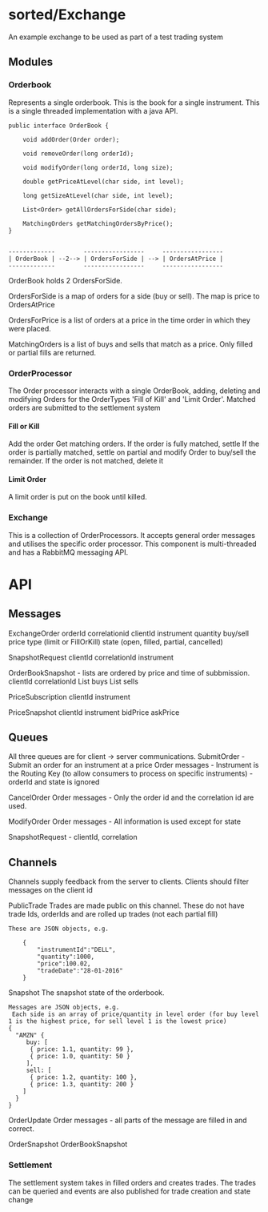 
# sorted/Exchange

An example exchange to be used as part of a test trading system


## Modules

### Orderbook

Represents a single orderbook. This is the book for a single instrument. This is a single threaded implementation with a java API.

    public interface OrderBook {
    
        void addOrder(Order order);
    
        void removeOrder(long orderId);
    
        void modifyOrder(long orderId, long size);
    
        double getPriceAtLevel(char side, int level);
    
        long getSizeAtLevel(char side, int level);
    
        List<Order> getAllOrdersForSide(char side);

        MatchingOrders getMatchingOrdersByPrice();
    }


    -------------        -----------------     -----------------
    | OrderBook | --2--> | OrdersForSide | --> | OrdersAtPrice |
    -------------        -----------------     -----------------

OrderBook holds 2 OrdersForSide.

OrdersForSide is a map of orders for a side (buy or sell). The map is price to OrdersAtPrice

OrdersForPrice is a list of orders at a price in the time order in which they were placed.

MatchingOrders is a list of buys and sells that match as a price. Only filled or partial fills are returned.


### OrderProcessor
The Order processor interacts with a single OrderBook, adding, deleting and modifying Orders for the OrderTypes 'Fill of Kill' and 'Limit Order'. 
Matched orders are submitted to the settlement system

#### Fill or Kill
Add the order
Get matching orders.
If the order is fully matched, settle
If the order is partially matched, settle on partial and modify Order to buy/sell the remainder.
If the order is not matched, delete it

#### Limit Order
A limit order is put on the book until killed.

### Exchange

This is a collection of OrderProcessors. It accepts general order messages and utilises the specific order processor. 
This component is multi-threaded and has a RabbitMQ messaging API.

API
===

Messages
--------
ExchangeOrder
    orderId 
    correlationid
    clientId
    instrument
    quantity
    buy/sell
    price
    type (limit or FillOrKill)
    state  (open, filled, partial, cancelled)
    
SnapshotRequest
    clientId
    correlationId
    instrument
    
OrderBookSnapshot - lists are ordered by price and time of subbmission.
    clientId
    correlationId
    List<Order> buys
    List<Order> sells

PriceSubscription
    clientId
    instrument
        
PriceSnapshot
    clientId
    instrument
    bidPrice
    askPrice
        

Queues
------
All three queues are for client -> server communications. 
SubmitOrder - Submit an order for an instrument at a price
    Order messages - Instrument is the Routing Key (to allow consumers to process on specific instruments)
                   - orderId and state is ignored
    
CancelOrder
    Order messages - Only the order id and the correlation id are used. 

ModifyOrder
    Order messages - All information is used except for state
    
SnapshotRequest  - clientId, correlation    

Channels
--------
Channels supply feedback from the server to clients.
Clients should filter messages on the client id

PublicTrade
    Trades are made public on this channel. These do not have trade Ids, orderIds and are rolled up trades (not each partial fill)

    These are JSON objects, e.g.
    
        {
            "instrumentId":"DELL",
            "quantity":1000,
            "price":100.02,
            "tradeDate":"28-01-2016"
        }

Snapshot
    The snapshot state of the orderbook. 
    
    Messages are JSON objects, e.g.
     Each side is an array of price/quantity in level order (for buy level 1 is the highest price, for sell level 1 is the lowest price)
    {
      "AMZN" {
         buy: [  
          { price: 1.1, quantity: 99 },  
          { price: 1.0, quantity: 50 }
         ],
         sell: [  
          { price: 1.2, quantity: 100 },  
          { price: 1.3, quantity: 200 }
        ]
      }
    }

OrderUpdate
    Order messages - all parts of the message are filled in and correct.

OrderSnapshot
    OrderBookSnapshot

### Settlement
The settlement system takes in filled orders and creates trades.
The trades can be queried and events are also published for trade creation and state change



